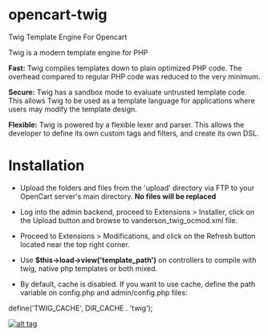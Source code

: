# opencart-twig
Twig Template Engine For Opencart

Twig is a modern template engine for PHP

<b>Fast:</b> Twig compiles templates down to plain optimized PHP code. The overhead compared to regular PHP code was reduced to the very minimum.

<b>Secure:</b> Twig has a sandbox mode to evaluate untrusted template code. This allows Twig to be used as a template language for applications where users may modify the template design.

<b>Flexible:</b> Twig is powered by a flexible lexer and parser. This allows the developer to define its own custom tags and filters, and create its own DSL.

Installation
============

- Upload the folders and files from the 'upload' directory via FTP to your OpenCart server's main directory. <b>No files will be replaced</b>

- Log into the admin backend,  proceed to Extensions > Installer, click on the Upload button and browse to vanderson_twig_ocmod.xml file.

- Proceed to Extensions > Modifications, and click on the Refresh button located near the top right corner.

- Use <b>$this->load->view('template_path')</b> on controllers to compile with twig, native php templates or both mixed.

- By default, cache is disabled. If you want to use cache, define the path variable on config.php and admin/config.php files:

define('TWIG_CACHE', DIR_CACHE . 'twig');

[![alt tag](https://www.paypalobjects.com/pt_BR/BR/i/btn/btn_donateCC_LG.gif)](https://www.paypal.com/cgi-bin/webscr?cmd=_s-xclick&hosted_button_id=5R4RW3RXRNUR2)